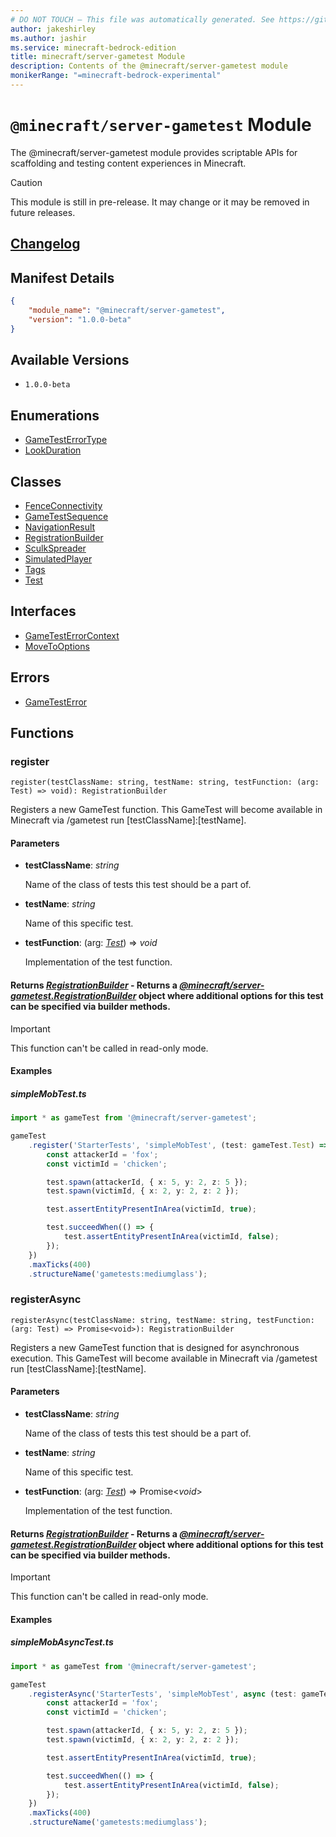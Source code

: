 ```yaml
---
# DO NOT TOUCH — This file was automatically generated. See https://github.com/mojang/minecraftapidocsgenerator to modify descriptions, examples, etc.
author: jakeshirley
ms.author: jashir
ms.service: minecraft-bedrock-edition
title: minecraft/server-gametest Module
description: Contents of the @minecraft/server-gametest module
monikerRange: "=minecraft-bedrock-experimental"
---
```

# `@minecraft/server-gametest` Module

The @minecraft/server-gametest module provides scriptable APIs for scaffolding and testing content experiences in Minecraft.

> [!CAUTION]
> This module is still in pre-release.  It may change or it may be removed in future releases.

## [Changelog](changelog.md)

## Manifest Details
```json
{
    "module_name": "@minecraft/server-gametest",
    "version": "1.0.0-beta"
}
```

## Available Versions
- `1.0.0-beta`

## Enumerations
- [GameTestErrorType](GameTestErrorType.md)
- [LookDuration](LookDuration.md)

## Classes
- [FenceConnectivity](FenceConnectivity.md)
- [GameTestSequence](GameTestSequence.md)
- [NavigationResult](NavigationResult.md)
- [RegistrationBuilder](RegistrationBuilder.md)
- [SculkSpreader](SculkSpreader.md)
- [SimulatedPlayer](SimulatedPlayer.md)
- [Tags](Tags.md)
- [Test](Test.md)

## Interfaces
- [GameTestErrorContext](GameTestErrorContext.md)
- [MoveToOptions](MoveToOptions.md)

## Errors
- [GameTestError](GameTestError.md)

## Functions

### **register**
`
register(testClassName: string, testName: string, testFunction: (arg: Test) => void): RegistrationBuilder
`

Registers a new GameTest function. This GameTest will become available in Minecraft via /gametest run [testClassName]:[testName].

#### **Parameters**
- **testClassName**: *string*
  
  Name of the class of tests this test should be a part of.
- **testName**: *string*
  
  Name of this specific test.
- **testFunction**: (arg: [*Test*](Test.md)) => *void*
  
  Implementation of the test function.

#### **Returns** [*RegistrationBuilder*](RegistrationBuilder.md) - Returns a [*@minecraft/server-gametest.RegistrationBuilder*](../../minecraft/server-gametest/RegistrationBuilder.md) object where additional options for this test can be specified via builder methods.

> [!IMPORTANT]
> This function can't be called in read-only mode.

#### Examples
##### ***simpleMobTest.ts***
```typescript
import * as gameTest from '@minecraft/server-gametest';

gameTest
    .register('StarterTests', 'simpleMobTest', (test: gameTest.Test) => {
        const attackerId = 'fox';
        const victimId = 'chicken';

        test.spawn(attackerId, { x: 5, y: 2, z: 5 });
        test.spawn(victimId, { x: 2, y: 2, z: 2 });

        test.assertEntityPresentInArea(victimId, true);

        test.succeedWhen(() => {
            test.assertEntityPresentInArea(victimId, false);
        });
    })
    .maxTicks(400)
    .structureName('gametests:mediumglass');
```

### **registerAsync**
`
registerAsync(testClassName: string, testName: string, testFunction: (arg: Test) => Promise<void>): RegistrationBuilder
`

Registers a new GameTest function that is designed for asynchronous execution. This GameTest will become available in Minecraft via /gametest run [testClassName]:[testName].

#### **Parameters**
- **testClassName**: *string*
  
  Name of the class of tests this test should be a part of.
- **testName**: *string*
  
  Name of this specific test.
- **testFunction**: (arg: [*Test*](Test.md)) => Promise&lt;*void*&gt;
  
  Implementation of the test function.

#### **Returns** [*RegistrationBuilder*](RegistrationBuilder.md) - Returns a [*@minecraft/server-gametest.RegistrationBuilder*](../../minecraft/server-gametest/RegistrationBuilder.md) object where additional options for this test can be specified via builder methods.

> [!IMPORTANT]
> This function can't be called in read-only mode.

#### Examples
##### ***simpleMobAsyncTest.ts***
```typescript
import * as gameTest from '@minecraft/server-gametest';

gameTest
    .registerAsync('StarterTests', 'simpleMobTest', async (test: gameTest.Test) => {
        const attackerId = 'fox';
        const victimId = 'chicken';

        test.spawn(attackerId, { x: 5, y: 2, z: 5 });
        test.spawn(victimId, { x: 2, y: 2, z: 2 });

        test.assertEntityPresentInArea(victimId, true);

        test.succeedWhen(() => {
            test.assertEntityPresentInArea(victimId, false);
        });
    })
    .maxTicks(400)
    .structureName('gametests:mediumglass');
```
